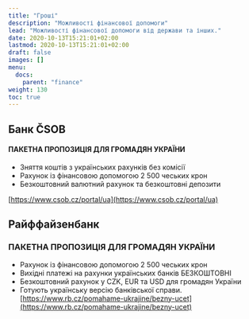```yaml
---
title: "Гроші"
description: "Можливості фінансової допомоги"
lead: "Можливості фінансової допомоги від держави та інших."
date: 2020-10-13T15:21:01+02:00
lastmod: 2020-10-13T15:21:01+02:00
draft: false
images: []
menu:
  docs:
    parent: "finance"
weight: 130
toc: true
---
```

## Банк ČSOB
#### ПАКЕТНА ПРОПОЗИЦІЯ ДЛЯ ГРОМАДЯН УКРАЇНИ


* Зняття коштів з українських рахунків  без комісії
* Рахунок із фінансовою допомогою 2 500 чеських крон
* Безкоштовний валютний рахунок та безкоштовні депозити

[https://www.csob.cz/portal/ua](https://www.csob.cz/portal/ua)

## Райффайзенбанк
### ПАКЕТНА ПРОПОЗИЦІЯ ДЛЯ ГРОМАДЯН УКРАЇНИ
* Рахунок із фінансовою допомогою 2 500 чеських крон
* Вихідні платежі на рахунки українських банків БЕЗКОШТОВНІ
* Безкоштовний рахунок у CZK, EUR та USD для громадян України
* Готують українську версію банківської справи.
[https://www.rb.cz/pomahame-ukrajine/bezny-ucet](https://www.rb.cz/pomahame-ukrajine/bezny-ucet)
